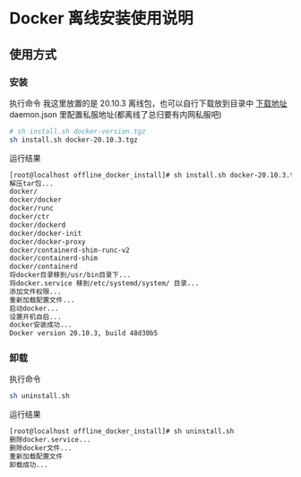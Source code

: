 # Docker 离线安装使用说明
## 使用方式
### 安装
执行命令
我这里放置的是 20.10.3 离线包，也可以自行下载放到目录中
[下载地址](https://download.docker.com/linux/static/stable/)
daemon.json 里配置私服地址(都离线了总归要有内网私服吧)
```bash
# sh install.sh docker-version.tgz
sh install.sh docker-20.10.3.tgz
```
运行结果
```bash
[root@localhost offline_docker_install]# sh install.sh docker-20.10.3.tgz
解压tar包...
docker/
docker/docker
docker/runc
docker/ctr
docker/dockerd
docker/docker-init
docker/docker-proxy
docker/containerd-shim-runc-v2
docker/containerd-shim
docker/containerd
将docker目录移到/usr/bin目录下...
将docker.service 移到/etc/systemd/system/ 目录...
添加文件权限...
重新加载配置文件...
启动docker...
设置开机自启...
docker安装成功...
Docker version 20.10.3, build 48d30b5
```
### 卸载
执行命令
```bash
sh uninstall.sh
```
运行结果
```bash
[root@localhost offline_docker_install]# sh uninstall.sh 
删除docker.service...
删除docker文件...
重新加载配置文件
卸载成功...
```